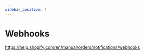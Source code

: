 ```yaml
---
sidebar_position: 4
---
```


# Webhooks

https://help.shopify.com/en/manual/orders/notifications/webhooks